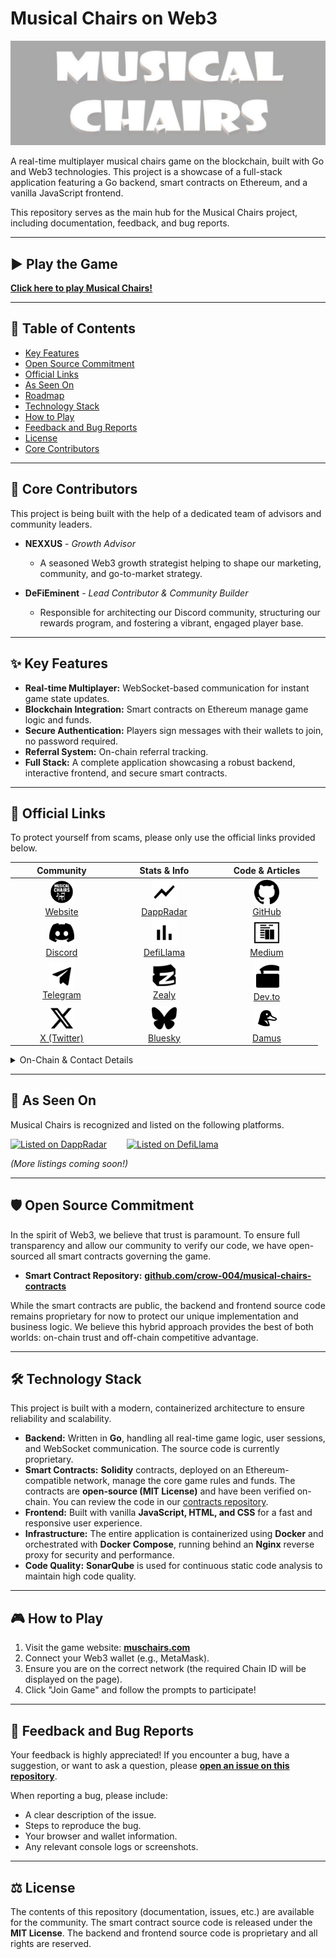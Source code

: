 # Musical Chairs on Web3

![Game Banner](https://raw.githubusercontent.com/crow-004/musical-chairs-game/main/docs/images/banner.png)

A real-time multiplayer musical chairs game on the blockchain, built with Go and Web3 technologies. This project is a showcase of a full-stack application featuring a Go backend, smart contracts on Ethereum, and a vanilla JavaScript frontend.

This repository serves as the main hub for the Musical Chairs project, including documentation, feedback, and bug reports.

---

## ▶️ Play the Game

**[Click here to play Musical Chairs!](https://muschairs.com)**

---

## 📜 Table of Contents

- [Key Features](#-key-features)
- [Open Source Commitment](#️-open-source-commitment)
- [Official Links](#-official-links)
- [As Seen On](#-as-seen-on)
- [Roadmap](#-roadmap)
- [Technology Stack](#-technology-stack)
- [How to Play](#-how-to-play)
- [Feedback and Bug Reports](#-feedback-and-bug-reports)
- [License](#️-license)
- [Core Contributors](#-core-contributors)


---

## 🤝 Core Contributors

This project is being built with the help of a dedicated team of advisors and community leaders.

*   **NEXXUS** - *Growth Advisor*
    *   A seasoned Web3 growth strategist helping to shape our marketing, community, and go-to-market strategy.

*   **DeFiEminent** - *Lead Contributor & Community Builder*
    *   Responsible for architecting our Discord community, structuring our rewards program, and fostering a vibrant, engaged player base.

---

## ✨ Key Features

- **Real-time Multiplayer:** WebSocket-based communication for instant game state updates.
- **Blockchain Integration:** Smart contracts on Ethereum manage game logic and funds.
- **Secure Authentication:** Players sign messages with their wallets to join, no password required.
- **Referral System:** On-chain referral tracking.
- **Full Stack:** A complete application showcasing a robust backend, interactive frontend, and secure smart contracts.

---

## 🔗 Official Links

To protect yourself from scams, please only use the official links provided below.

<table>
  <thead>
    <tr>
      <th align="center" width="150px">Community</th>
      <th align="center" width="150px">Stats & Info</th>
      <th align="center" width="150px">Code & Articles</th>
    </tr>
  </thead>
  <tbody>
    <tr>
      <td align="center">
        <a href="https://muschairs.com" target="_blank" rel="noopener noreferrer">
          <img src="https://raw.githubusercontent.com/crow-004/musical-chairs-game/main/docs/images/icon-website.svg" width="40px" alt="Website"/><br/>
          Website
        </a>
      </td>
      <td align="center">
        <a href="https://dappradar.com/dapp/musical-chairs" target="_blank" rel="noopener noreferrer">
          <img src="https://raw.githubusercontent.com/crow-004/musical-chairs-game/main/docs/images/icon-dappradar.svg" width="40px" alt="DappRadar"/><br/>
          DappRadar
        </a>
      </td>
      <td align="center">
        <a href="https://github.com/crow-004/musical-chairs-game" target="_blank" rel="noopener noreferrer">
          <img src="https://raw.githubusercontent.com/crow-004/musical-chairs-game/main/docs/images/icon-github.svg" width="40px" alt="GitHub"/><br/>
          GitHub
        </a>
      </td>
    </tr>
    <tr>
      <td align="center">
        <a href="https://discord.gg/wnnJKjgfZW" target="_blank" rel="noopener noreferrer">
          <img src="https://raw.githubusercontent.com/crow-004/musical-chairs-game/main/docs/images/icon-discord.svg" width="40px" alt="Discord"/><br/>
          Discord
        </a>
      </td>
      <td align="center">
        <a href="https://defillama.com/protocol/musical-chairs" target="_blank" rel="noopener noreferrer">
          <img src="https://raw.githubusercontent.com/crow-004/musical-chairs-game/main/docs/images/icon-defillama.svg" width="40px" alt="DefiLlama"/><br/>
          DefiLlama
        </a>
      </td>
      <td align="center">
        <a href="https://medium.com/@crow004" target="_blank" rel="noopener noreferrer">
          <img src="https://raw.githubusercontent.com/crow-004/musical-chairs-game/main/docs/images/icon-medium.svg" width="40px" alt="Medium"/><br/>
          Medium
        </a>
      </td>
    </tr>
    <tr>
      <td align="center">
        <a href="https://t.me/muschairs" target="_blank" rel="noopener noreferrer">
          <img src="https://raw.githubusercontent.com/crow-004/musical-chairs-game/main/docs/images/icon-telegram.svg" width="40px" alt="Telegram"/><br/>
          Telegram
        </a>
      </td>
      <td align="center">
        <a href="https://zealy.io/c/musicalchairsclub" target="_blank" rel="noopener noreferrer">
          <img src="https://raw.githubusercontent.com/crow-004/musical-chairs-game/main/docs/images/icon-zealy.svg" width="40px" alt="Zealy"/><br/>
          Zealy
        </a>
      </td>
      <td align="center">
        <a href="https://dev.to/crow004" target="_blank" rel="noopener noreferrer">
          <img src="https://raw.githubusercontent.com/crow-004/musical-chairs-game/main/docs/images/icon-devto.svg" width="40px" alt="Dev.to"/><br/>
          Dev.to
        </a>
      </td>
    </tr>
    <tr>
      <td align="center">
        <a href="https://x.com/muschairs" target="_blank" rel="noopener noreferrer">
          <img src="https://raw.githubusercontent.com/crow-004/musical-chairs-game/main/docs/images/icon-x.svg" width="40px" alt="X (Twitter)"/><br/>
          X (Twitter)
        </a>
      </td>
      <td align="center">
        <a href="https://bsky.app/profile/crow004.bsky.social" target="_blank" rel="noopener noreferrer">
          <img src="https://raw.githubusercontent.com/crow-004/musical-chairs-game/main/docs/images/icon-bluesky.svg" width="40px" alt="Bluesky"/><br/>
          Bluesky
        </a>
      </td>
      <td align="center">
        <a href="https://damus.io/npub1v0kc8fwz67k0mv539z6kaw5h25et9e2zmnnqq6z2naytaq566gwqkzz542" target="_blank" rel="noopener noreferrer">
          <img src="https://raw.githubusercontent.com/crow-004/musical-chairs-game/main/docs/images/icon-nostr.svg" width="40px" alt="Damus"/><br/>
          Damus
        </a>
      </td>
    </tr>
  </tbody>
</table>

<details>
<summary>On-Chain & Contact Details</summary>

- **Test Site:** test.muschairs.com
- **Smart Contracts Repo:** github.com/crow-004/musical-chairs-contracts
- **Mainnet Contract (Arbitrum):** `0xEDA164585a5FF8c53c48907bD102A1B593bd17eF`
- **Testnet Contract (Arbitrum Sepolia):** `0x5Af9Ed30A64DB9ED1AE31e9c6D4215A9ED173040`
- **Support Email:** support@muschairs.com

</details>

---

## 🚀 As Seen On

Musical Chairs is recognized and listed on the following platforms.

<div style="display: flex; align-items: center; gap: 2rem;">
  <a href="https://dappradar.com/dapp/musical-chairs" target="_blank" rel="noopener noreferrer">
    <img src="https://raw.githubusercontent.com/crow-004/musical-chairs-game/main/docs/images/logo-dappradar.svg" width="200px" alt="Listed on DappRadar"/>
  </a>
  <a href="https://defillama.com/protocol/musical-chairs" target="_blank" rel="noopener noreferrer">
    <img src="https://raw.githubusercontent.com/crow-004/musical-chairs-game/main/docs/images/logo-defillama.svg" width="200px" alt="Listed on DefiLlama"/>
  </a>
</div>

*(More listings coming soon!)*

---

## 🛡️ Open Source Commitment

In the spirit of Web3, we believe that trust is paramount. To ensure full transparency and allow our community to verify our code, we have open-sourced all smart contracts governing the game.

-   **Smart Contract Repository:** [**github.com/crow-004/musical-chairs-contracts**](https://github.com/crow-004/musical-chairs-contracts)

While the smart contracts are public, the backend and frontend source code remains proprietary for now to protect our unique implementation and business logic. We believe this hybrid approach provides the best of both worlds: on-chain trust and off-chain competitive advantage.

---

## 🛠️ Technology Stack

This project is built with a modern, containerized architecture to ensure reliability and scalability.

- **Backend:** Written in **Go**, handling all real-time game logic, user sessions, and WebSocket communication. The source code is currently proprietary.
- **Smart Contracts:** **Solidity** contracts, deployed on an Ethereum-compatible network, manage the core game rules and funds. The contracts are **open-source (MIT License)** and have been verified on-chain. You can review the code in our [contracts repository](https://github.com/crow-004/musical-chairs-contracts).
- **Frontend:** Built with vanilla **JavaScript, HTML, and CSS** for a fast and responsive user experience.
- **Infrastructure:** The entire application is containerized using **Docker** and orchestrated with **Docker Compose**, running behind an **Nginx** reverse proxy for security and performance.
- **Code Quality:** **SonarQube** is used for continuous static code analysis to maintain high code quality.

---

## 🎮 How to Play

1.  Visit the game website: **[muschairs.com](https://muschairs.com)**
2.  Connect your Web3 wallet (e.g., MetaMask).
3.  Ensure you are on the correct network (the required Chain ID will be displayed on the page).
4.  Click "Join Game" and follow the prompts to participate!

---

## 🐞 Feedback and Bug Reports

Your feedback is highly appreciated! If you encounter a bug, have a suggestion, or want to ask a question, please **[open an issue on this repository](https://github.com/crow-004/musical-chairs-game/issues)**.

When reporting a bug, please include:
- A clear description of the issue.
- Steps to reproduce the bug.
- Your browser and wallet information.
- Any relevant console logs or screenshots.

---

## ⚖️ License

The contents of this repository (documentation, issues, etc.) are available for the community. The smart contract source code is released under the **MIT License**. The backend and frontend source code is proprietary and all rights are reserved.
